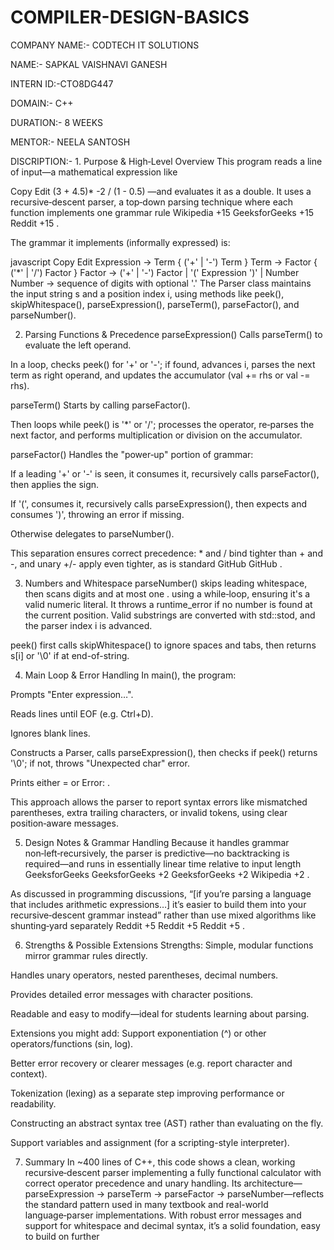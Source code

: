 # COMPILER-DESIGN-BASICS

COMPANY NAME:- CODTECH IT SOLUTIONS

NAME:- SAPKAL VAISHNAVI GANESH 

INTERN ID:-CTO8DG447 

DOMAIN:- C++

DURATION:- 8 WEEKS

MENTOR:- NEELA SANTOSH

DISCRIPTION:- 1. Purpose & High‑Level Overview
This program reads a line of input—a mathematical expression like

Copy
Edit
(3 + 4.5)* -2 / (1 - 0.5)
—and evaluates it as a double. It uses a recursive‑descent parser, a top‑down parsing technique where each function implements one grammar rule 
Wikipedia
+15
GeeksforGeeks
+15
Reddit
+15
.

The grammar it implements (informally expressed) is:

javascript
Copy
Edit
Expression → Term { ('+' | '-') Term }
Term       → Factor { ('*' | '/') Factor }
Factor     → ('+' | '-') Factor | '(' Expression ')' | Number
Number     → sequence of digits with optional '.'
The Parser class maintains the input string s and a position index i, using methods like peek(), skipWhitespace(), parseExpression(), parseTerm(), parseFactor(), and parseNumber().

2. Parsing Functions & Precedence
parseExpression()
Calls parseTerm() to evaluate the left operand.

In a loop, checks peek() for '+' or '-'; if found, advances i, parses the next term as right operand, and updates the accumulator (val += rhs or val -= rhs).

parseTerm()
Starts by calling parseFactor().

Then loops while peek() is '*' or '/'; processes the operator, re‑parses the next factor, and performs multiplication or division on the accumulator.

parseFactor()
Handles the "power‑up" portion of grammar:

If a leading '+' or '-' is seen, it consumes it, recursively calls parseFactor(), then applies the sign.

If '(', consumes it, recursively calls parseExpression(), then expects and consumes ')', throwing an error if missing.

Otherwise delegates to parseNumber().

This separation ensures correct precedence: * and / bind tighter than + and -, and unary +/- apply even tighter, as is standard 
GitHub
GitHub
.

3. Numbers and Whitespace
parseNumber() skips leading whitespace, then scans digits and at most one . using a while‑loop, ensuring it's a valid numeric literal. It throws a runtime_error if no number is found at the current position. Valid substrings are converted with std::stod, and the parser index i is advanced.

peek() first calls skipWhitespace() to ignore spaces and tabs, then returns s[i] or '\0' if at end-of-string.

4. Main Loop & Error Handling
In main(), the program:

Prompts "Enter expression…".

Reads lines until EOF (e.g. Ctrl+D).

Ignores blank lines.

Constructs a Parser, calls parseExpression(), then checks if peek() returns '\0'; if not, throws "Unexpected char" error.

Prints either = <result> or Error: <message>.

This approach allows the parser to report syntax errors like mismatched parentheses, extra trailing characters, or invalid tokens, using clear position‑aware messages.

5. Design Notes & Grammar Handling
Because it handles grammar non‑left‑recursively, the parser is predictive—no backtracking is required—and runs in essentially linear time relative to input length 
GeeksforGeeks
GeeksforGeeks
+2
GeeksforGeeks
+2
Wikipedia
+2
.

As discussed in programming discussions, “[if you’re parsing a language that includes arithmetic expressions…] it’s easier to build them into your recursive‑descent grammar instead” rather than use mixed algorithms like shunting‑yard separately 
Reddit
+5
Reddit
+5
Reddit
+5
.

6. Strengths & Possible Extensions
Strengths:
Simple, modular functions mirror grammar rules directly.

Handles unary operators, nested parentheses, decimal numbers.

Provides detailed error messages with character positions.

Readable and easy to modify—ideal for students learning about parsing.

Extensions you might add:
Support exponentiation (^) or other operators/functions (sin, log).

Better error recovery or clearer messages (e.g. report character and context).

Tokenization (lexing) as a separate step improving performance or readability.

Constructing an abstract syntax tree (AST) rather than evaluating on the fly.

Support variables and assignment (for a scripting-style interpreter).

7. Summary
In ~400 lines of C++, this code shows a clean, working recursive‑descent parser implementing a fully functional calculator with correct operator precedence and unary handling. Its architecture—parseExpression → parseTerm → parseFactor → parseNumber—reflects the standard pattern used in many textbook and real-world language‑parser implementations. With robust error messages and support for whitespace and decimal syntax, it’s a solid foundation, easy to build on further
